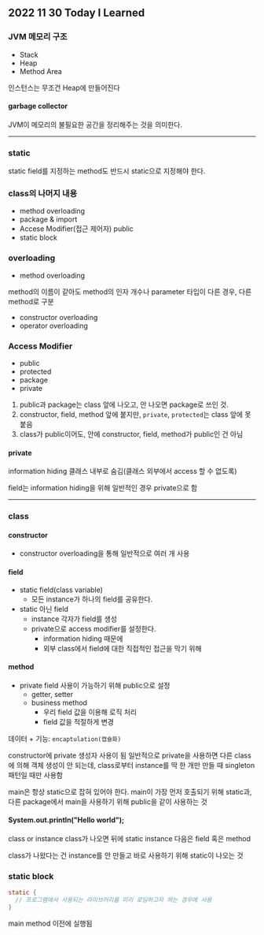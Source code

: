 ## 2022 11 30 Today I Learned

### JVM 메모리 구조

- Stack
- Heap
- Method Area

인스턴스는 무조건 Heap에 만들어진다

#### garbage collector
JVM이 메모리의 불필요한 공간을 정리해주는 것을 의미한다.

---

### static

static field를 지정하는 method도 반드시 static으로 지정해야 한다.

### class의 나머지 내용

- method overloading
- package & import
- Accese Modifier(접근 제어자) public
- static block

### overloading

- method overloading

method의 이름이 같아도 method의 인자 개수나 parameter 타입이 다른 경우, 다른 method로 구분


- constructor overloading
- operator overloading


### Access Modifier
- public
- protected
- package
- private

1. public과 package는 class 앞에 나오고, 안 나오면 package로 쓰인 것.
2. constructor, field, method 앞에 붙지만, <code>private</code>, <code>protected</code>는 class 앞에 못 붙음
3. class가 public이어도, 안에 constructor, field, method가 public인 건 아님

#### private 
information hiding
클래스 내부로 숨김(클래스 외부에서 access 할 수 없도록)

field는 information hiding을 위해 일반적인 경우 private으로 함

---

### class

#### constructor
- constructor overloading을 통해 일반적으로 여러 개 사용

#### field
- static field(class variable)
  - 모든 instance가 하나의 field를 공유한다.
- static 아닌 field
  - instance 각자가 field를 생성
  - private으로 access modifier를 설정한다.
    - information hiding 때문에
    - 외부 class에서 field에 대한 직접적인 접근을 막기 위해

#### method
- private field 사용이 가능하기 위해 public으로 설정
  - getter, setter
  - business method
    - 우리 field 값을 이용해 로직 처리
    - field 값을 적절하게 변경

데이터 + 기능: <code>encaptulation(캡슐화)</code>

constructor에 private 생성자 사용이 됨
일반적으로 private을 사용하면 다른 class에 의해 객체 생성이 안 되는데,
class로부터 instance를 딱 한 개만 만들 때
singleton 패턴일 때만 사용함




main은 항상 static으로 잡혀 있어야 한다.
main이 가장 먼저 호출되기 위해 static과,
다른 package에서 main을 사용하기 위해 public을 같이 사용하는 것


#### System.out.println("Hello world");
class or instance
class가 나오면 뒤에 static
instance 다음은 field 혹은 method

class가 나왔다는 건 instance를 안 만들고 바로 사용하기 위해 static이 나오는 것

### static block
```java
static {
  // 프로그램에서 사용되는 라이브러리를 미리 로딩하고자 하는 경우에 사용
}
```
main method 이전에 실행됨
